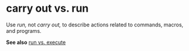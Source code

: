 # carry out vs. run

Use *run,* not *carry out,* to describe actions related to commands, macros, and programs. 

**See also** [run vs. execute](https://worldready.cloudapp.net/Styleguide/Read?id=2700&topicid=33512)

